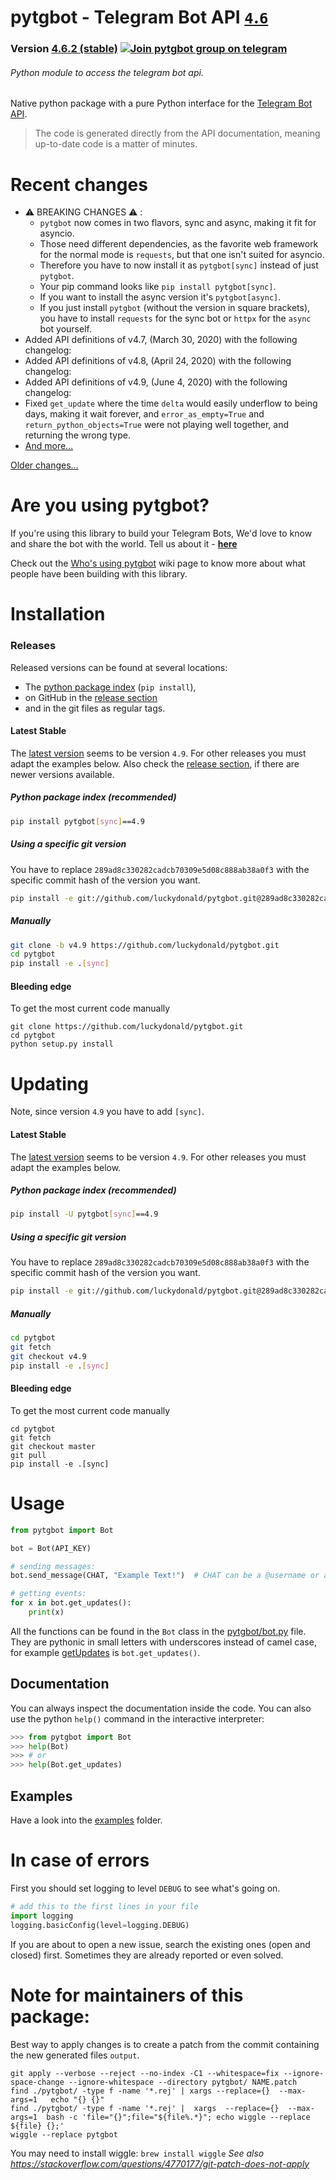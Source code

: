 # pytgbot - Telegram Bot API [`4`.`6`](https://core.telegram.org/bots/api)
### Version [4.6.2 (stable)](https://github.com/luckydonald/pytgbot/blob/master/CHANGELOG.md#changelog) [![Join pytgbot group on telegram](https://img.shields.io/badge/Telegram%20Group-Join-blue.svg)](https://telegram.me/pytg_group)
###### Python module to access the telegram bot api.

Native python package with a pure Python interface for the [Telegram Bot API](https://core.telegram.org/bots).
> The code is generated directly from the API documentation, meaning up-to-date code is a matter of minutes.

# Recent changes
 - ⚠️ BREAKING CHANGES ⚠️ :
    - `pytgbot` now comes in two flavors, sync and async, making it fit for asyncio.
    - Those need different dependencies, as the favorite web framework for the normal mode is `requests`, but that one isn't suited for asyncio.
    - Therefore you have to now install it as `pytgbot[sync]` instead of just `pytgbot`.
    - Your pip command looks like `pip install pytgbot[sync]`.
    - If you want to install the async version it's `pytgbot[async]`.
    - If you just install `pytgbot` (without the version in square brackets), you have to install `requests` for the sync bot or `httpx` for the `async` bot yourself.
 - Added API definitions of v4.7, (March 30, 2020) with the following changelog:
 - Added API definitions of v4.8, (April 24, 2020) with the following changelog:
 - Added API definitions of v4.9, (June 4, 2020) with the following changelog:
 - Fixed `get_update` where the time `delta` would easily underflow to being days, making it wait forever, and `error_as_empty=True` and `return_python_objects=True` were not playing well together, and returning the wrong type.
 - [And more...](CHANGELOG.md)

 [Older changes...](CHANGELOG.md)

# Are you using pytgbot?

If you're using this library to build your Telegram Bots, We'd love to know and share the bot with the world.
Tell us about it - **[here](https://github.com/luckydonald/pytgbot/wiki/Who's-using-pytgbot%3F)**

Check out the [Who's using pytgbot](https://github.com/luckydonald/pytgbot/wiki/Who's-using-pytgbot%3F) wiki page to know more about what people have been building with this library.

# Installation
### Releases
Released versions can be found at several locations:
- The [python package index](https://pypi.org/project/pytgbot/#history) (`pip install`),
- on GitHub in the [release section](https://github.com/luckydonald/pytgbot/releases)
- and in the git files as regular tags.

#### Latest Stable
The [latest version](#releases) seems to be version `4.9`. For other releases you must adapt the examples below.
Also check the [release section](https://github.com/luckydonald/pytgbot/releases), if there are newer versions available.

##### Python package index (recommended)
```sh
pip install pytgbot[sync]==4.9
```

##### Using a specific git version
You have to replace `289ad8c330282cadcb70309e5d08c888ab38a0f3` with the specific commit hash of the version you want.
```sh
pip install -e git://github.com/luckydonald/pytgbot.git@289ad8c330282cadcb70309e5d08c888ab38a0f3#egg=pytgbot[sync]
```

##### Manually
```sh
git clone -b v4.9 https://github.com/luckydonald/pytgbot.git
cd pytgbot
pip install -e .[sync]
```

#### Bleeding edge
To get the most current code manually
```
git clone https://github.com/luckydonald/pytgbot.git
cd pytgbot
python setup.py install
```

# Updating
Note, since version `4`.`9` you have to add `[sync]`.

#### Latest Stable
The [latest version](#releases) seems to be version `4.9`. For other releases you must adapt the examples below.

##### Python package index (recommended)
```sh
pip install -U pytgbot[sync]==4.9
```

##### Using a specific git version
You have to replace `289ad8c330282cadcb70309e5d08c888ab38a0f3` with the specific commit hash of the version you want.
```sh
pip install -e git://github.com/luckydonald/pytgbot.git@289ad8c330282cadcb70309e5d08c888ab38a0f3#egg=pytgbot[sync]
```


##### Manually
```sh
cd pytgbot
git fetch
git checkout v4.9
pip install -e .[sync]
```

#### Bleeding edge
To get the most current code manually
```
cd pytgbot
git fetch
git checkout master
git pull
pip install -e .[sync]
```


# Usage

```python
from pytgbot import Bot

bot = Bot(API_KEY)

# sending messages:
bot.send_message(CHAT, "Example Text!")  # CHAT can be a @username or a id

# getting events:
for x in bot.get_updates():
	print(x)

```

All the functions can be found in the `Bot` class in the [pytgbot/bot.py](https://github.com/luckydonald/pytgbot/blob/master/pytgbot/bot.py) file.
They are pythonic in small letters with underscores instead of camel case, for example [getUpdates](https://core.telegram.org/bots/api#getupdates) is `bot.get_updates()`.
## Documentation
You can always inspect the documentation inside the code.
You can also use the python `help()` command in the interactive interpreter:
```py
>>> from pytgbot import Bot
>>> help(Bot)
>>> # or
>>> help(Bot.get_updates)
```


## Examples
Have a look into the [examples](https://github.com/luckydonald/pytgbot/tree/master/examples) folder.

# In case of errors
First you should set logging to level `DEBUG` to see what's going on.
```python
# add this to the first lines in your file
import logging
logging.basicConfig(level=logging.DEBUG)
```

If you are about to open a new issue, search the existing ones (open and closed) first.
Sometimes they are already reported or even solved.

# Note for maintainers of this package:
Best way to apply changes is to create a patch from the commit containing the new generated files `output`.

```
git apply --verbose --reject --no-index -C1 --whitespace=fix --ignore-space-change --ignore-whitespace --directory pytgbot/ NAME.patch
find ./pytgbot/ -type f -name '*.rej' | xargs --replace={}  --max-args=1   echo "{} {}"
find ./pytgbot/ -type f -name '*.rej' |  xargs  --replace={}  --max-args=1  bash -c 'file="{}";file="${file%.*}"; echo wiggle --replace ${file} {};'
wiggle --replace pytgbot
```
You may need to install wiggle: `brew install wiggle`
_See also https://stackoverflow.com/questions/4770177/git-patch-does-not-apply_
